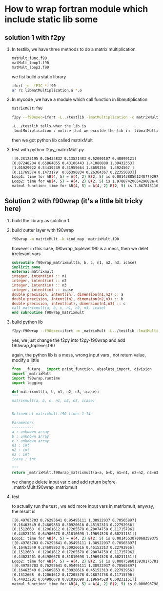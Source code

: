 # How to wrap fortran module which include static lib some

## solution 1 with f2py

1. In testlib, we have three methods to do a matrix multiplication

    ```fortran
    matMult_func.f90
    matMult_loop1.f90
    matMult_loop2.f90 
    ```

    we fist bulid a static library

    ```bash
    ifort -c -fPIC *.f90
    ar rc libmatMultiplication.a *.o
    ```

2. In mycode ,we have a module which call function in libmutiplication

    ```bash
    matrixMult.f90
    ```

    ```bash
    f2py --f90exec=ifort -L../testlib -lmatMultiplication -c matrixMult.f90 -m matrixMult
    ```

    ```bash
    -L../testlib tells wher the lib is
    -lmatMutiplication : notice that we exculde the lib in  libmatMultiplication.a
    ```

    then we got python lib called matrixMult
3. test with python f2py_matrixMult.py

    ```bash
    [[0.28123195 0.26432832 0.13521483 0.52000107 0.48099121]
    [0.87248204 0.65864055 0.43100443 1.41080808 1.39432353]
    [1.01929922 0.54439239 0.51959664 1.3659256  1.4924507 ]
    [0.11769574 0.1473179  0.05396834 0.26364367 0.22355003]]
    Loop1: time for AB(4, 5) = A(4, 2) B(2, 5) is 0.0014388561248779297 s
    Loop2: time for AB(4, 5) = A(4, 2) B(2, 5) is 1.9788742065429688e-05 s
    matmul function: time for AB(4, 5) = A(4, 2) B(2, 5) is 7.867813110351562e-06 s
    ```

## Solution 2 with f90wrap (it's a little bit tricky here)

1. build the library as solution 1.
2. build outter layer with f90wrap

    ```bash
    f90wrap -m matrixMult -k kind_map  matrixMult.f90
    ```

    however in this case, f90wrap_toplevel.f90 is a mess, then we delet irrelevant vars

    ```fortran
    subroutine f90wrap_matrixmult(a, b, c, n1, n2, n3, icase)
    implicit none
    external matrixmult
    integer, intent(in) :: n1
    integer, intent(in) :: n2
    integer, intent(in) :: n3
    integer, intent(in) :: icase
    double precision, intent(in), dimension(n1,n2) :: a
    double precision, intent(in), dimension(n2,n3) :: b
    double precision, intent(out), dimension(n1,n3) :: c
    call matrixmult(a, b, c, n1, n2, n3, icase)
    end subroutine f90wrap_matrixmult
    ```

3. bulid python lib

    ```bash
    f2py-f90wrap --f90exec=ifort -m _matrixMult -L../testlib -lmatMultiplication -c f90wrap_toplevel.f90 matrixMult.f90
    ```

    yes, we just change the f2py into f2py-f90wrap and add f90wrap_toplevel.f90

    again, the python lib is a mess, wrong input vars , not return value, modify a little

    ```python
    from __future__ import print_function, absolute_import, division
    import _matrixMult
    import f90wrap.runtime
    import logging

    def matrixmult(a, b, n1, n2, n3, icase):
    """
    matrixmult(a, b, c, n1, n2, n3, icase)
    
    
    Defined at matrixMult.f90 lines 1-14
    
    Parameters
    ----------
    a : unknown array
    b : unknown array
    c : unknown array
    n1 : int
    n2 : int
    n3 : int
    icase : int
    
    """
    return _matrixMult.f90wrap_matrixmult(a=a, b=b, n1=n1, n2=n2, n3=n3, icase=icase)
    ```

    we change delete input var c and add return before _matrixMult.f90wrap_matrixmult

4. test

    to actually run the test , we add more input vars in matrixmult, anyway, the result is

    ```bash
    [[0.49783703 0.76295641 0.95495111 1.38922937 0.70565897]
    [0.16463549 0.24609853 0.30920616 0.45152313 0.22792956]
    [0.1512668  0.12061612 0.17205578 0.28074758 0.11715796]
    [0.44023201 0.64986678 0.81810698 1.19694528 0.60231151]]
    Loop1: time for AB(4, 5) = A(4, 2) B(2, 5) is 0.0014553070068359375 s
    [[0.49783703 0.76295641 0.95495111 1.38922937 0.70565897]
    [0.16463549 0.24609853 0.30920616 0.45152313 0.22792956]
    [0.1512668  0.12061612 0.17205578 0.28074758 0.11715796]
    [0.44023201 0.64986678 0.81810698 1.19694528 0.60231151]]
    Loop2: time for AB(4, 5) = A(4, 2) B(2, 5) is 0.0007596015930175781 s
    [[0.49783703 0.76295641 0.95495111 1.38922937 0.70565897]
    [0.16463549 0.24609853 0.30920616 0.45152313 0.22792956]
    [0.1512668  0.12061612 0.17205578 0.28074758 0.11715796]
    [0.44023201 0.64986678 0.81810698 1.19694528 0.60231151]]
    matmul function: time for AB(4, 5) = A(4, 2) B(2, 5) is 0.0006937980651855469 s
    ```
